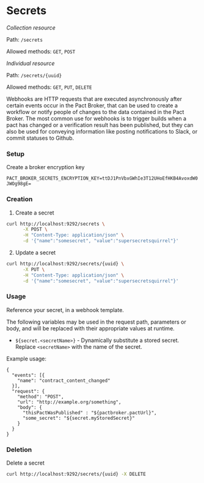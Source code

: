 # Secrets

*Collection resource*

Path: `/secrets`

Allowed methods: `GET`, `POST`

*Individual resource*

Path: `/secrets/{uuid}`

Allowed methods: `GET`, `PUT`, `DELETE`

Webhooks are HTTP requests that are executed asynchronously after certain events occur in the Pact Broker, that can be used to create a workflow or notify people of changes to the data contained in the Pact Broker. The most common use for webhooks is to trigger builds when a pact has changed or a verification result has been published, but they can also be used for conveying information like posting notifications to Slack, or commit statuses to Github.

### Setup

Create a broker encryption key

`PACT_BROKER_SECRETS_ENCRYPTION_KEY=ttDJ1PnVbxGWhIe3T12UHoEfHKB4AvoxdW0JWOg98gE=`

### Creation

1. Create a secret

```sh
curl http://localhost:9292/secrets \
      -X POST \
      -H "Content-Type: application/json" \
      -d '{"name":"somesecret", "value":"supersecretsquirrel"}'
```

2. Update a secret

```sh
curl http://localhost:9292/secrets/{uuid} \
      -X PUT \
      -H "Content-Type: application/json" \
      -d '{"name":"somesecret", "value":"supersecretsquirrel"}'
```
### Usage

Reference your secret, in a webhook template.

The following variables may be used in the request path, parameters or body, and will be replaced with their appropriate values at runtime.

* `${secret.<secretName>}` - Dynamically substitute a stored secret. Replace `<secretName>` with the name of the secret.

Example usage:

    {
      "events": [{
        "name": "contract_content_changed"
      }],
      "request": {
        "method": "POST",
        "url": "http://example.org/something",
        "body": {
          "thisPactWasPublished" : "${pactbroker.pactUrl}",
          "some_secret": "${secret.myStoredSecret}"
        }
      }
    }

### Deletion

Delete a secret

```sh
curl http://localhost:9292/secrets/{uuid} -X DELETE
```